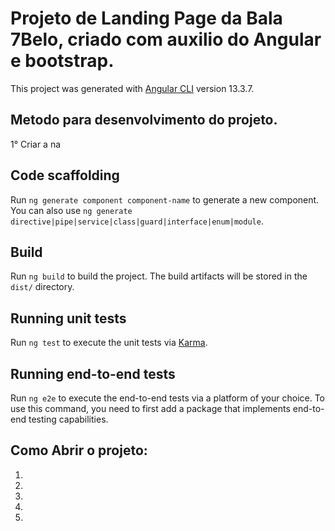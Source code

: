 # Projeto de Landing Page da Bala 7Belo, criado com auxilio do Angular e bootstrap.

This project was generated with [Angular CLI](https://github.com/angular/angular-cli) version 13.3.7.

## Metodo para desenvolvimento do projeto.

 1° Criar a na 

## Code scaffolding

Run `ng generate component component-name` to generate a new component. You can also use `ng generate directive|pipe|service|class|guard|interface|enum|module`.

## Build

Run `ng build` to build the project. The build artifacts will be stored in the `dist/` directory.

## Running unit tests

Run `ng test` to execute the unit tests via [Karma](https://karma-runner.github.io).

## Running end-to-end tests

Run `ng e2e` to execute the end-to-end tests via a platform of your choice. To use this command, you need to first add a package that implements end-to-end testing capabilities.

## Como Abrir o projeto:

1) 
2) 
3) 
4) 
5) 
